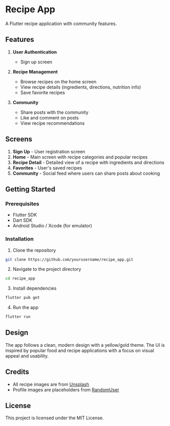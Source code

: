 # Recipe App

A Flutter recipe application with community features.

## Features

1. **User Authentication**
   - Sign up screen

2. **Recipe Management**
   - Browse recipes on the home screen
   - View recipe details (ingredients, directions, nutrition info)
   - Save favorite recipes

3. **Community**
   - Share posts with the community
   - Like and comment on posts
   - View recipe recommendations

## Screens

1. **Sign Up** - User registration screen
2. **Home** - Main screen with recipe categories and popular recipes
3. **Recipe Detail** - Detailed view of a recipe with ingredients and directions
4. **Favorites** - User's saved recipes
5. **Community** - Social feed where users can share posts about cooking

## Getting Started

### Prerequisites

- Flutter SDK
- Dart SDK
- Android Studio / Xcode (for emulator)

### Installation

1. Clone the repository
```bash
git clone https://github.com/yourusername/recipe_app.git
```

2. Navigate to the project directory
```bash
cd recipe_app
```

3. Install dependencies
```bash
flutter pub get
```

4. Run the app
```bash
flutter run
```

## Design

The app follows a clean, modern design with a yellow/gold theme. The UI is inspired by popular food and recipe applications with a focus on visual appeal and usability.

## Credits

- All recipe images are from [Unsplash](https://unsplash.com)
- Profile images are placeholders from [RandomUser](https://randomuser.me)

## License

This project is licensed under the MIT License.

